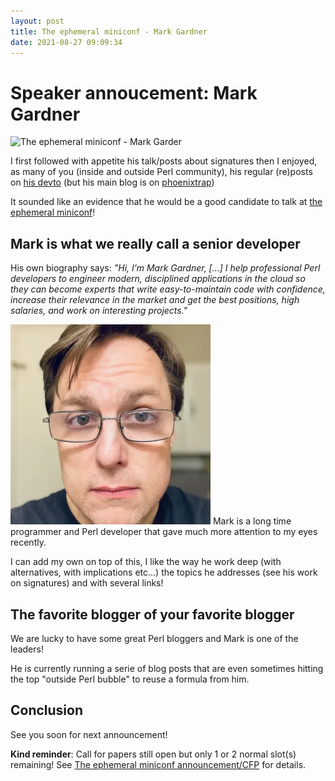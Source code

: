 ```yaml
---
layout: post
title: The ephemeral miniconf - Mark Gardner
date: 2021-08-27 09:09:34
---
```

# Speaker annoucement: Mark Gardner
![The ephemeral miniconf - Mark Garder](/assets/images/p08rhgqnq8azsmffz86p.png)

I first followed with appetite his talk/posts about signatures then I enjoyed, as many of you (inside and outside Perl community), his regular (re)posts on [his devto](https://dev.to/mjgardner) (but his main blog is on [phoenixtrap](https://phoenixtrap.com/))

It sounded like an evidence that he would be a good candidate to talk at [the ephemeral miniconf](https://thibaultduponchelle.github.io/the-ephemeral-miniconf/)!

## Mark is what we really call a senior developer
His own biography says: 
*"Hi, I’m Mark Gardner, [...] I help professional Perl developers to engineer modern, disciplined applications in the cloud so they can become experts that write easy-to-maintain code with confidence, increase their relevance in the market and get the best positions, high salaries, and work on interesting projects."*

![Mark Gardner](/assets/images/psdsdu34tph4rxhi9aug.png)
Mark is a long time programmer and Perl developer that gave much more attention to my eyes recently. 

I can add my own on top of this, I like the way he work deep (with alternatives, with implications etc...) the topics he addresses (see his work on signatures) and with several links! 

## The favorite blogger of your favorite blogger
We are lucky to have some great Perl bloggers and Mark is one of the leaders!

He is currently running a serie of blog posts that are even sometimes hitting the top "outside Perl bubble" to reuse a formula from him.

## Conclusion
See you soon for next announcement!

**Kind reminder**: Call for papers still open but only 1 or 2 normal slot(s) remaining! See [The ephemeral miniconf announcement/CFP](https://dev.to/thibaultduponchelle/the-ephemeral-miniconf-292j) for details.
